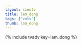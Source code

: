 ```yaml
--- 
layout: sieutv
title: lam_dong
tags: ["vntv"]
thumb: lam_dong
---
```

{% include tvadv key=lam_dong %}
